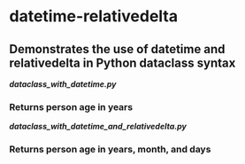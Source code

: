 # datetime-relativedelta

## Demonstrates the use of datetime and relativedelta in Python dataclass syntax 

**_dataclass_with_datetime.py_**

### Returns person age in years

**_dataclass_with_datetime_and_relativedelta.py_**

### Returns person age in years, month, and days 
